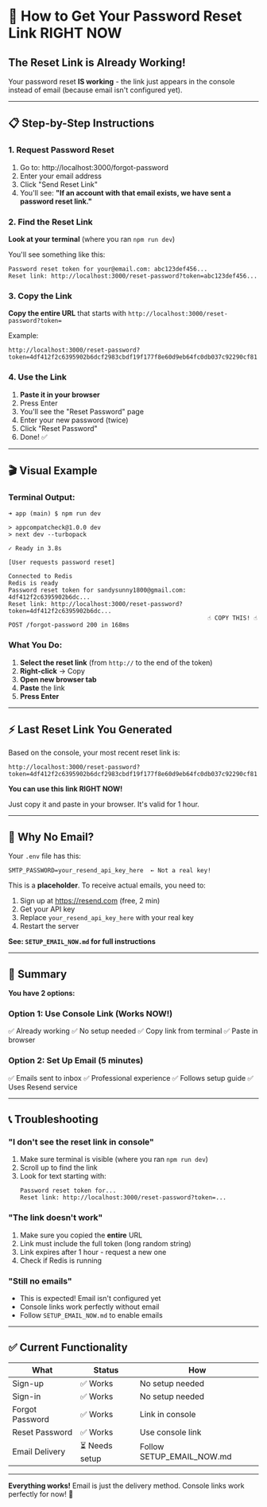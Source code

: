 # 🔑 How to Get Your Password Reset Link RIGHT NOW

## The Reset Link is Already Working!

Your password reset **IS working** - the link just appears in the console instead of email (because email isn't configured yet).

---

## 📋 Step-by-Step Instructions

### 1. Request Password Reset

1. Go to: http://localhost:3000/forgot-password
2. Enter your email address
3. Click "Send Reset Link"
4. You'll see: **"If an account with that email exists, we have sent a password reset link."**

### 2. Find the Reset Link

**Look at your terminal** (where you ran `npm run dev`)

You'll see something like this:

```
Password reset token for your@email.com: abc123def456...
Reset link: http://localhost:3000/reset-password?token=abc123def456...
```

### 3. Copy the Link

**Copy the entire URL** that starts with `http://localhost:3000/reset-password?token=`

Example:
```
http://localhost:3000/reset-password?token=4df412f2c6395902b6dcf2983cbdf19f177f8e60d9eb64fc0db037c92290cf81
```

### 4. Use the Link

1. **Paste it in your browser**
2. Press Enter
3. You'll see the "Reset Password" page
4. Enter your new password (twice)
5. Click "Reset Password"
6. Done! ✅

---

## 🎬 Visual Example

### Terminal Output:
```
➜ app (main) $ npm run dev

> appcompatcheck@1.0.0 dev
> next dev --turbopack

✓ Ready in 3.8s

[User requests password reset]

Connected to Redis
Redis is ready
Password reset token for sandysunny1800@gmail.com: 4df412f2c6395902b6dc...
Reset link: http://localhost:3000/reset-password?token=4df412f2c6395902b6dc...
                                                        ☝️ COPY THIS! ☝️
POST /forgot-password 200 in 168ms
```

### What You Do:
1. **Select the reset link** (from `http://` to the end of the token)
2. **Right-click** → Copy
3. **Open new browser tab**
4. **Paste** the link
5. **Press Enter**

---

## ⚡ Last Reset Link You Generated

Based on the console, your most recent reset link is:

```
http://localhost:3000/reset-password?token=4df412f2c6395902b6dcf2983cbdf19f177f8e60d9eb64fc0db037c92290cf81
```

**You can use this link RIGHT NOW!**

Just copy it and paste in your browser. It's valid for 1 hour.

---

## 🤔 Why No Email?

Your `.env` file has this:

```env
SMTP_PASSWORD=your_resend_api_key_here  ← Not a real key!
```

This is a **placeholder**. To receive actual emails, you need to:

1. Sign up at https://resend.com (free, 2 min)
2. Get your API key
3. Replace `your_resend_api_key_here` with your real key
4. Restart the server

**See: `SETUP_EMAIL_NOW.md` for full instructions**

---

## 🎯 Summary

**You have 2 options:**

### Option 1: Use Console Link (Works NOW!)
✅ Already working
✅ No setup needed
✅ Copy link from terminal
✅ Paste in browser

### Option 2: Set Up Email (5 minutes)
✅ Emails sent to inbox
✅ Professional experience
✅ Follows setup guide
✅ Uses Resend service

---

## 📞 Troubleshooting

### "I don't see the reset link in console"

1. Make sure terminal is visible (where you ran `npm run dev`)
2. Scroll up to find the link
3. Look for text starting with:
   ```
   Password reset token for...
   Reset link: http://localhost:3000/reset-password?token=...
   ```

### "The link doesn't work"

1. Make sure you copied the **entire** URL
2. Link must include the full token (long random string)
3. Link expires after 1 hour - request a new one
4. Check if Redis is running

### "Still no emails"

- This is expected! Email isn't configured yet
- Console links work perfectly without email
- Follow `SETUP_EMAIL_NOW.md` to enable emails

---

## ✅ Current Functionality

| What | Status | How |
|------|--------|-----|
| Sign-up | ✅ Works | No setup needed |
| Sign-in | ✅ Works | No setup needed |
| Forgot Password | ✅ Works | Link in console |
| Reset Password | ✅ Works | Use console link |
| Email Delivery | ⏳ Needs setup | Follow SETUP_EMAIL_NOW.md |

---

**Everything works!** Email is just the delivery method. Console links work perfectly for now! 🎉

